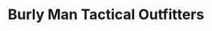 ---
title: "Burly Man Tactical Outfitters"
url: /saint-marys/burly-man-tactical-outfitters/
shop: sports
---